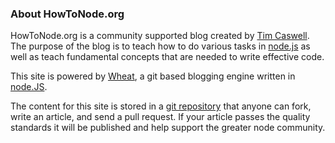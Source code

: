 ### About HowToNode.org

HowToNode.org is a community supported blog created by [Tim Caswell][]. The purpose of the blog is to teach how to do various tasks in [node.js][] as well as teach fundamental concepts that are needed to write effective code.

This site is powered by [Wheat][], a git based blogging engine written in [node.JS][].

The content for this site is stored in a [git repository][] that anyone can fork, write an article, and send a pull request. If your article passes the quality standards it will be published and help support the greater node community.

[Tim Caswell]: http://creationix.com/
[node.js]: http://nodejs.org/
[Wheat]: http://github.com/creationix/wheat
[git repository]: http://github.com/creationix/howtonode.org